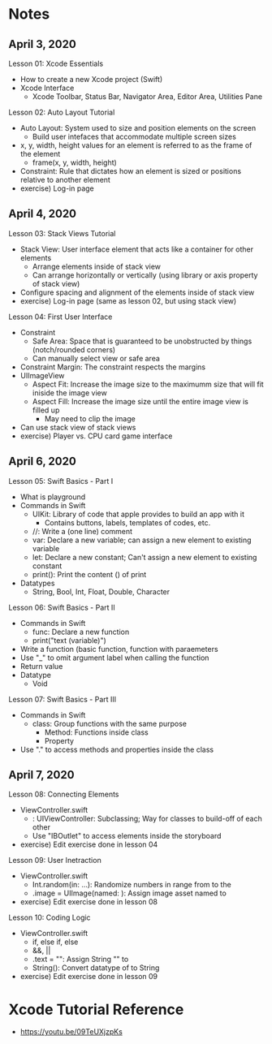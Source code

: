 # Notes
## April 3, 2020
Lesson 01: Xcode Essentials
  * How to create a new Xcode project (Swift)
  * Xcode Interface
      - Xcode Toolbar, Status Bar, Navigator Area, Editor Area, Utilities Pane

Lesson 02: Auto Layout Tutorial
  * Auto Layout: System used to size and position elements on the screen
      - Build user intefaces that accommodate multiple screen sizes
  * x, y, width, height values for an element is referred to as the frame of the element
      - frame(x, y, width, height)
  * Constraint: Rule that dictates how an element is sized or positions relative to another element
  * exercise) Log-in page

## April 4, 2020
Lesson 03: Stack Views Tutorial
  * Stack View: User interface element that acts like a container for other elements
      - Arrange elements inside of stack view 
      - Can arrange horizontally or vertically (using library or axis property of stack view)
  * Configure spacing and alignment of the elements inside of stack view
  * exercise) Log-in page (same as lesson 02, but using stack view)

Lesson 04: First User Interface
  * Constraint
      - Safe Area: Space that is guaranteed to be unobstructed by things (notch/rounded corners)
      - Can manually select view or safe area
  * Constraint Margin: The constraint respects the margins
  * UIImageView
      - Aspect Fit: Increase the image size to the maximumm size that will fit iniside the image view
      - Aspect Fill: Increase the image size until the entire image view is filled up
          - May need to clip the image 
  * Can use stack view of stack views
  * exercise) Player vs. CPU card game interface

## April 6, 2020
Lesson 05: Swift Basics - Part I
  * What is playground
  * Commands in Swift
      - UIKit: Library of code that apple provides to build an app with it
          - Contains buttons, labels, templates of codes, etc.
      - //: Write a (one line) comment
      - var: Declare a new variable; can assign a new element to existing variable
      - let: Declare a new constant; Can't assign a new element to existing constant
      - print(<variable>): Print the content (<variable>) of print
  * Datatypes
      - String, Bool, Int, Float, Double, Character

Lesson 06: Swift Basics - Part II
  * Commands in Swift
      - func: Declare a new function
      - print("text \(variable)")
  * Write a function (basic function, function with paraemeters
  * Use "_" to omit argument label when calling the function
  * Return value
  * Datatype
      - Void

Lesson 07: Swift Basics - Part III
  * Commands in Swift
      - class: Group functions with the same purpose
          - Method: Functions inside class
          - Property
  * Use "." to access methods and properties inside the class

## April 7, 2020
Lesson 08: Connecting Elements
  * ViewController.swift
      - : UIViewController: Subclassing; Way for classes to build-off of each other
      - Use "IBOutlet" to access elements inside the storyboard
  * exercise) Edit exercise done in lesson 04

Lesson 09: User Inetraction
  * ViewController.swift
      - Int.random(in: <start>...<end>): Randomize numbers in range from <start> to the <end>
      - <name>.image = UIImage(named: <string>): Assign image asset named <string> to <name>
  * exercise) Edit exercise done in lesson 08

Lesson 10: Coding Logic
  * ViewController.swift
      - if, else if, else
      - &&, ||
      - <name>.text = "": Assign String "" to <name>
      - String(<variable>): Convert datatype of <variable> to String
  * exercise) Edit exercise done in lesson 09

# Xcode Tutorial Reference
  * https://youtu.be/09TeUXjzpKs
